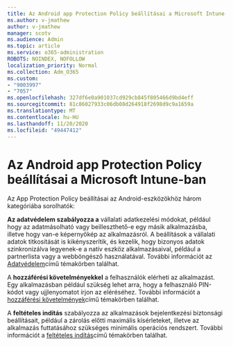 ```yaml
---
title: Az Android app Protection Policy beállításai a Microsoft Intune-ban
ms.author: v-jmathew
author: v-jmathew
manager: scotv
ms.audience: Admin
ms.topic: article
ms.service: o365-administration
ROBOTS: NOINDEX, NOFOLLOW
localization_priority: Normal
ms.collection: Adm_O365
ms.custom:
- "9003997"
- "7057"
ms.openlocfilehash: 327df6e0a901037cd929cb845f805466d9bd4eff
ms.sourcegitcommit: 81c86027933c06db08d264918f2698d9c9a1659a
ms.translationtype: MT
ms.contentlocale: hu-HU
ms.lasthandoff: 11/20/2020
ms.locfileid: "49447412"
---
```

# <a name="android-app-protection-policy-settings-in-microsoft-intune"></a>Az Android app Protection Policy beállításai a Microsoft Intune-ban

Az App Protection Policy beállításai az Android-eszközökhöz három kategóriába sorolhatók:

**Az adatvédelem szabályozza a** vállalati adatkezelési módokat, például hogy az adatmásolható vagy beilleszthető-e egy másik alkalmazásba, illetve hogy van-e képernyőkép az alkalmazásról. A beállítások a vállalati adatok titkosítását is kikényszerítik, és kezelik, hogy bizonyos adatok szinkronizálva legyenek-e a natív eszköz alkalmazásaival, például a partnerlista vagy a webböngésző használatával. További információt az [Adatvédelem](https://go.microsoft.com/fwlink/?linkid=2135259)című témakörben találhat.

A **hozzáférési követelményekkel** a felhasználók elérheti az alkalmazást. Egy alkalmazásban például szükség lehet arra, hogy a felhasználó PIN-kódot vagy ujjlenyomatot írjon az eléréséhez. További információt a [hozzáférési követelmények](https://go.microsoft.com/fwlink/?linkid=2135260)című témakörben találhat.

A **feltételes indítás** szabályozza az alkalmazások bejelentkezési biztonsági beállításait, például a zárolás előtti maximális kísérleteket, illetve az alkalmazás futtatásához szükséges minimális operációs rendszert. További információt a [feltételes indítás](https://go.microsoft.com/fwlink/?linkid=2135507)című témakörben találhat.
